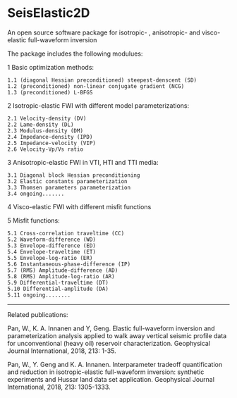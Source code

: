 # SeisElastic2D

An open source software package for isotropic- , anisotropic- and visco-elastic full-waveform inversion

The package includes the following modulues:

1 Basic optimization methods:

    1.1 (diagonal Hessian preconditioned) steepest-denscent (SD)
    1.2 (preconditioned) non-linear conjugate gradient (NCG)
    1.3 (preconditioned) L-BFGS

2 Isotropic-elastic FWI with different model parameterizations: 

    2.1 Velocity-density (DV)
    2.2 Lame-density (DL)
    2.3 Modulus-density (DM)
    2.4 Impedance-density (IPD)
    2.5 Impedance-velocity (VIP)
    2.6 Velocity-Vp/Vs ratio

3 Anisotropic-elastic FWI in VTI, HTI and TTI media: 

    3.1 Diagonal block Hessian preconditioning
    3.2 Elastic constants parameterization
    3.3 Thomsen parameters parameterization
    3.4 ongoing.......

4 Visco-elastic FWI with different misfit functions

5 Misfit functions: 

    5.1 Cross-correlation traveltime (CC)
    5.2 Waveform-difference (WD)
    5.3 Envelope-difference (ED)
    5.4 Envelope-traveltime (ET) 
    5.5 Envelope-log-ratio (ER)
    5.6 Instantaneous-phase-difference (IP)
    5.7 (RMS) Amplitude-difference (AD)
    5.8 (RMS) Amplitude-log-ratio (AR)
    5.9 Differential-traveltime (DT)
    5.10 Differential-amplitude (DA)
    5.11 ongoing........


---------------------------------------------------------------------------------------------------------------------------------
Related publications:

Pan, W., K. A. Innanen and Y, Geng. Elastic full-waveform inversion and parameterization analysis applied to walk away vertical
seismic profile data for unconventional (heavy oil) reservoir characterization. Geophysical Journal International, 2018, 213: 1-35.

Pan, W., Y. Geng and K. A. Innanen. Interparameter tradeoff quantification and reduction in isotropic-elastic full-waveform
inversion: synthetic experiments and Hussar land data set application. Geophysical Journal International, 2018, 213: 1305-1333.


